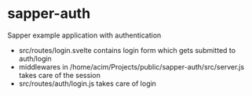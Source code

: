 # sapper-auth

Sapper example application with authentication

- src/routes/login.svelte contains login form which gets submitted to auth/login
- middlewares in /home/acim/Projects/public/sapper-auth/src/server.js takes care of the session
- src/routes/auth/login.js takes care of login
